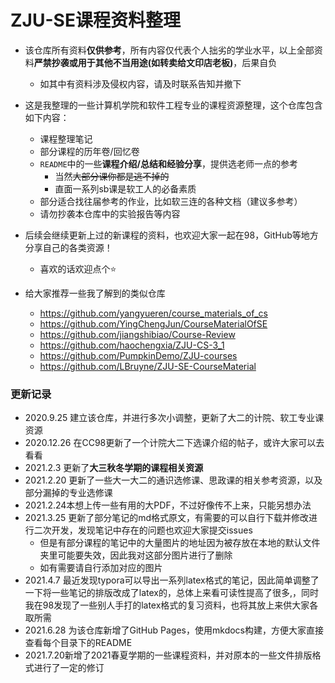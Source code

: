 # ZJU-SE课程资料整理

- 该仓库所有资料**仅供参考**，所有内容仅代表个人拙劣的学业水平，以上全部资料**严禁抄袭或用于其他不当用途(如转卖给文印店老板)**，后果自负
  
  - 如其中有资料涉及侵权内容，请及时联系告知并撤下
  
- 这是我整理的一些计算机学院和软件工程专业的课程资源整理，这个仓库包含如下内容：
  - 课程整理笔记
  - 部分课程的历年卷/回忆卷
  - `README`中的一些**课程介绍/总结和经验分享**，提供选老师一点的参考
    - 当然~~大部分课你都是逃不掉的~~ 
    - 直面一系列sb课是软工人的必备素质
  - 部分适合找往届参考的作业，比如软三连的各种文档（建议多参考）
  - 请勿抄袭本仓库中的实验报告等内容

- 后续会继续更新上过的新课程的资料，也欢迎大家一起在98，GitHub等地方分享自己的各类资源！
  
  - 喜欢的话欢迎点个⭐ 
  
- 给大家推荐一些我了解到的类似仓库

  - https://github.com/yangyueren/course_materials_of_cs
  - https://github.com/YingChengJun/CourseMaterialOfSE
  - https://github.com/jiangshibiao/Course-Review
  - https://github.com/haochengxia/ZJU-CS-3_1
  - https://github.com/PumpkinDemo/ZJU-courses
  - https://github.com/LBruyne/ZJU-SE-CourseMaterial

### 更新记录

- 2020.9.25 建立该仓库，并进行多次小调整，更新了大二的计院、软工专业课资源
- 2020.12.26 在CC98更新了一个计院大二下选课介绍的帖子，或许大家可以去看看
- 2021.2.3 更新了**大三秋冬学期的课程相关资源**
- 2021.2.20 更新了一些大一大二的通识选修课、思政课的相关参考资源，以及部分漏掉的专业选修课
- 2021.2.24本想上传一些有用的大PDF，不过好像传不上来，只能另想办法
- 2021.3.25 更新了部分笔记的md格式原文，有需要的可以自行下载并修改进行二次开发，发现笔记中存在的问题也欢迎大家提交issues
  - 但是有部分课程的笔记中的大量图片的地址因为被存放在本地的默认文件夹里可能要失效，因此我对这部分图片进行了删除
  - 如有需要请自行添加对应的图片
- 2021.4.7 最近发现typora可以导出一系列latex格式的笔记，因此简单调整了一下将一些笔记的排版改成了latex的，总体上来看可读性提高了很多,，同时我在98发现了一些别人手打的latex格式的复习资料，也将其放上来供大家各取所需
- 2021.6.28 为该仓库新增了GitHub Pages，使用mkdocs构建，方便大家直接查看每个目录下的README
- 2021.7.20新增了2021春夏学期的一些课程资料，并对原本的一些文件排版格式进行了一定的修订